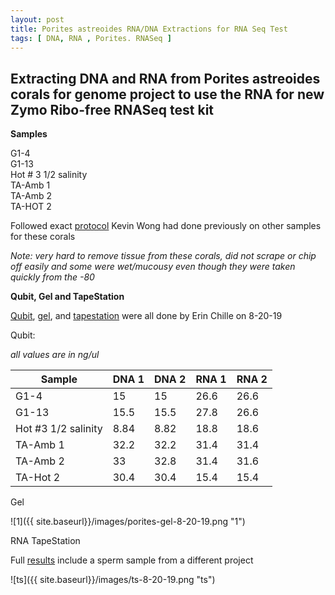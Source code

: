 ```yaml
---
layout: post
title: Porites astreoides RNA/DNA Extractions for RNA Seq Test
tags: [ DNA, RNA , Porites. RNASeq ]
---
```


## Extracting DNA and RNA from Porites astreoides corals for genome project to use the RNA for new Zymo Ribo-free RNASeq test kit

**Samples**

G1-4  
G1-13  
Hot # 3 1/2 salinity  
TA-Amb 1  
TA-Amb 2  
TA-HOT 2  

Followed exact [protocol](https://kevinhwong1.github.io/KevinHWong_Notebook/Zymo-DNA-RNA-Extract-P.astreoides-Genome/) Kevin Wong had done previously on other samples for these corals

_Note: very hard to remove tissue from these corals, did not scrape or chip off easily and some were wet/mucousy even though they were taken quickly from the -80_

**Qubit, Gel and TapeStation**

[Qubit](https://meschedl.github.io/MESPutnam_Open_Lab_Notebook/Qubit-Protocol/), [gel](https://meschedl.github.io/MESPutnam_Open_Lab_Notebook/Gel-Protocol/), and [tapestation](https://meschedl.github.io/MESPutnam_Open_Lab_Notebook/RNA-TapeStation-Protocol/) were all done by Erin Chille on 8-20-19

Qubit:  

_all values are in ng/ul_

|Sample| DNA 1 |DNA 2| RNA 1| RNA 2|
|----|----|----|----|---|
| G1-4|15|15|26.6|26.6|
|G1-13|15.5|15.5|27.8|26.6|
|Hot #3 1/2 salinity|8.84|8.82|18.8|18.6|
|TA-Amb 1|32.2|32.2|31.4|31.4|
|TA-Amb 2|33|32.8|31.4|31.6|
|TA-Hot 2|30.4|30.4|15.4|15.4|

Gel  

![1]({{ site.baseurl}}/images/porites-gel-8-20-19.png "1")

RNA TapeStation

Full [results](https://github.com/meschedl/MESPutnam_Open_Lab_Notebook/blob/master/tapestation_pdfs/2019-08-20%20-%2016.12.37.pdf) include a sperm sample from a different project

![ts]({{ site.baseurl}}/images/ts-8-20-19.png "ts")
